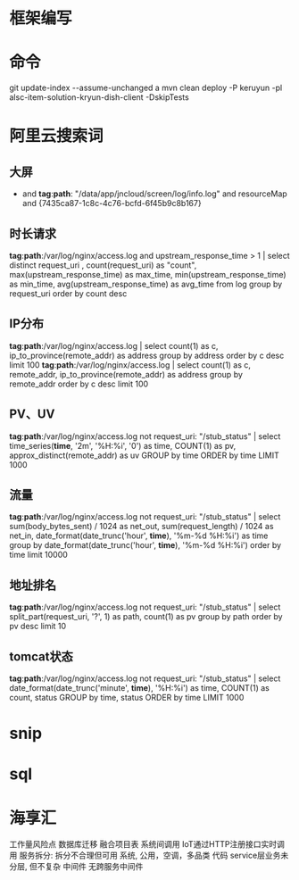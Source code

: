 # 框架编写

# 命令
git update-index --assume-unchanged a
mvn clean deploy -P keruyun -pl alsc-item-solution-kryun-dish-client -DskipTests

# 阿里云搜索词
## 大屏
* and __tag__:__path__: "/data/app/jncloud/screen/log/info.log"  and resourceMap and {7435ca87-1c8c-4c76-bcfd-6f45b9c8b167}

## 时长请求
__tag__:__path__:/var/log/nginx/access.log and upstream_response_time > 1 | select distinct request_uri , count(request_uri) as "count", max(upstream_response_time) as max_time, min(upstream_response_time) as min_time, avg(upstream_response_time) as avg_time from log group by request_uri order by count desc

## IP分布
 __tag__:__path__:/var/log/nginx/access.log | select count(1) as c, ip_to_province(remote_addr) as address group by address order by c desc limit 100 
 __tag__:__path__:/var/log/nginx/access.log | select count(1) as c, remote_addr, ip_to_province(remote_addr) as address group by remote_addr order by c desc limit 100 

## PV、UV
__tag__:__path__:/var/log/nginx/access.log not request_uri:  "/stub_status" |
select
  time_series(__time__, '2m', '%H:%i', '0') as time,
  COUNT(1) as pv,
  approx_distinct(remote_addr) as uv
GROUP by
  time
ORDER by
  time
LIMIT
  1000

## 流量
__tag__:__path__:/var/log/nginx/access.log not request_uri:  "/stub_status" |
select
  sum(body_bytes_sent) / 1024 as net_out,
  sum(request_length) / 1024 as net_in,
  date_format(date_trunc('hour', __time__), '%m-%d %H:%i') as time
group by
  date_format(date_trunc('hour', __time__), '%m-%d %H:%i')
order by
  time
limit
  10000

## 地址排名
 __tag__:__path__:/var/log/nginx/access.log not request_uri:  "/stub_status" |
select
  split_part(request_uri, '?', 1) as path,
  count(1) as pv
group by
  path
order by
  pv desc
limit
  10

## tomcat状态
__tag__:__path__:/var/log/nginx/access.log not request_uri:  "/stub_status" |
select
  date_format(date_trunc('minute', __time__), '%H:%i') as time,
  COUNT(1) as count,
  status
GROUP by
  time,
  status
ORDER by
  time
LIMIT
  1000

# snip

# sql

# 海享汇
  工作量风险点
    数据库迁移
      融合项目表
    系统间调用
      IoT通过HTTP注册接口实时调用
    服务拆分: 拆分不合理但可用
      系统, 公用，空调，多品类
    代码
      service层业务未分层, 但不复杂
    中间件
      无跨服务中间件